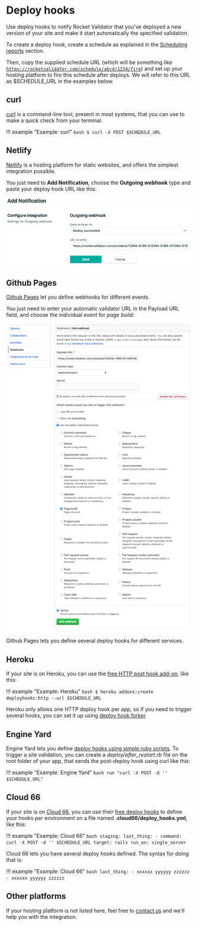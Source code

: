 # Deploy hooks

Use deploy hooks to notify Rocket Validator that you've deployed a new version of your site and make it start automatically the specified validation.

To create a deploy hook, create a schedule as explained in the [Scheduling reports](/scheduling) section. 

Then, copy the supplied schedule URL (which will be something like <code>https://rocketvalidator.com/schedule/abcd/1234/fire</code>) and set up your hosting platform to fire this schedule after deploys. We will refer to this URL as $SCHEDULE_URL in the examples below.

## curl

<a href="http://curl.haxx.se/" target="_blank">curl</a> is a command-line tool, present in most systems, that you can use to make a quick check from your terminal.

!!! example "Example: curl"
    ```bash
    $ curl -X POST $SCHEDULE_URL
    ```

## Netlify

<a href="https://www.netlify.com/" target="_blank">Netlify</a> is a hosting platform for static websites, and offers the simplest integration possible.

You just need to <strong>Add Notification</strong>, choose the <strong>Outgoing webhook</strong> type and paste your deploy hook URL like this:

![Netlify screenshot](/img/schedules/netlify.png)

## Github Pages

<a href="https://pages.github.com/">Github Pages</a> let you define webhooks for different events.

You just need to enter your automatic validator URL in the Payload URL field, and choose the individual event for <i>page build</i>:

![Github pages screenshot](/img/schedules/github-pages.png)

Github Pages lets you define several deploy hooks for different services.

## Heroku

If your site is on Heroku, you can use the <a href="https://devcenter.heroku.com/deploy-hooks#http-post-hook" target="_blank">free HTTP post hook add-on</a>, like this:

!!! example "Example: Heroku"
    ```bash
    $ heroku addons:create deployhooks:http --url $SCHEDULE_URL
    ```

Heroku only allows one HTTP deploy hook per app, so if you need to trigger several hooks, you can set it up using <a href="https://github.com/deadlyicon/deploy-hook-forker" target="_blank">deploy hook forker</a>.

## Engine Yard

Engine Yard lets you define <a href="https://support.cloud.engineyard.com/entries/21016568-use-ruby-deploy-hooks">deploy hooks using simple ruby scripts</a>. To trigger a site validation, you can create a <i>deploy/after_restart.rb</i> file on the root folder of your app, that sends the post-deploy hook using curl like this:

!!! example "Example: Engine Yard"
    ```bash
    run "curl -X POST -d '' $SCHEDULE_URL"
    ```

## Cloud 66

If your site is on <a href="http://cloud66.com" target="_blank">Cloud 66</a>, you can use their <a href="http://help.cloud66.com/deployment/deploy-hooks" target="_blank">free deploy hooks</a> to define your hooks per environment on a file named <strong>.cloud66/deploy_hooks.yml</strong>, like this:

!!! example "Example: Cloud 66"
    ```bash
    staging:
      last_thing:
        - command: curl -X POST -d '' $SCHEDULE_URL
          target: rails
          run_on: single_server
    ```

<p>Cloud 66 lets you have several deploy hooks defined. The syntax for doing that is:</p>

!!! example "Example: Cloud 66"
    ```bash
    last_thing:
      - xxxxxx
        yyyyyy
        zzzzzz
      - xxxxxx
        yyyyyy
        zzzzzz
    ```

## Other platforms

If your hosting platform is not listed here, feel free to <a href="mailto:support@rocketvalidator.com">contact us</a> and we'll help you with the integration.
